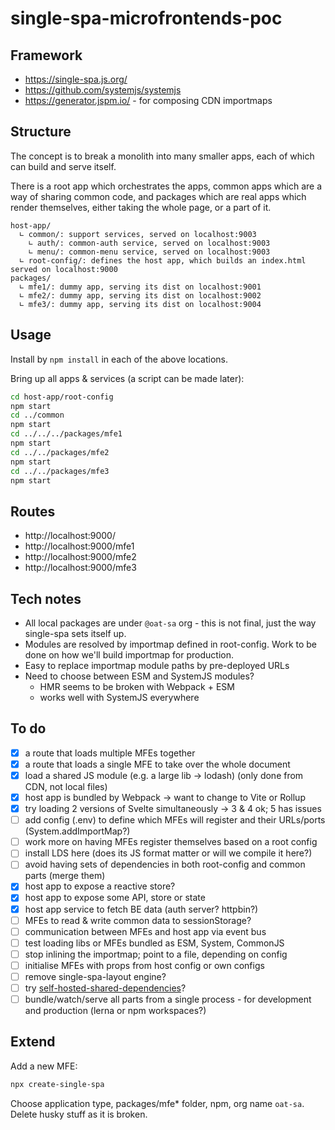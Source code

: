 # single-spa-microfrontends-poc

## Framework

- https://single-spa.js.org/
- https://github.com/systemjs/systemjs
- https://generator.jspm.io/ - for composing CDN importmaps

## Structure

The concept is to break a monolith into many smaller apps, each of which can build and serve itself.

There is a root app which orchestrates the apps, common apps which are a way of sharing common code, and packages which are real apps which render themselves, either taking the whole page, or a part of it.

```
host-app/
  ∟ common/: support services, served on localhost:9003
    ∟ auth/: common-auth service, served on localhost:9003
    ∟ menu/: common-menu service, served on localhost:9003
  ∟ root-config/: defines the host app, which builds an index.html served on localhost:9000
packages/
  ∟ mfe1/: dummy app, serving its dist on localhost:9001
  ∟ mfe2/: dummy app, serving its dist on localhost:9002
  ∟ mfe3/: dummy app, serving its dist on localhost:9004
```

## Usage

Install by `npm install` in each of the above locations.

Bring up all apps & services (a script can be made later):

```sh
cd host-app/root-config
npm start
cd ../common
npm start
cd ../../../packages/mfe1
npm start
cd ../../packages/mfe2
npm start
cd ../../packages/mfe3
npm start
```

## Routes

- http://localhost:9000/
- http://localhost:9000/mfe1
- http://localhost:9000/mfe2
- http://localhost:9000/mfe3

## Tech notes

- All local packages are under `@oat-sa` org - this is not final, just the way single-spa sets itself up.
- Modules are resolved by importmap defined in root-config. Work to be done on how we'll build importmap for production.
- Easy to replace importmap module paths by pre-deployed URLs
- Need to choose between ESM and SystemJS modules?
  - HMR seems to be broken with Webpack + ESM
  - works well with SystemJS everywhere

## To do

- [x] a route that loads multiple MFEs together
- [x] a route that loads a single MFE to take over the whole document
- [x] load a shared JS module (e.g. a large lib -> lodash) (only done from CDN, not local files)
- [x] host app is bundled by Webpack -> want to change to Vite or Rollup
- [x] try loading 2 versions of Svelte simultaneously -> 3 & 4 ok; 5 has issues
- [ ] add config (.env) to define which MFEs will register and their URLs/ports (System.addImportMap?)
- [ ] work more on having MFEs register themselves based on a root config
- [ ] install LDS here (does its JS format matter or will we compile it here?)
- [ ] avoid having sets of dependencies in both root-config and common parts (merge them)
- [x] host app to expose a reactive store?
- [x] host app to expose some API, store or state
- [x] host app service to fetch BE data (auth server? httpbin?)
- [ ] MFEs to read & write common data to sessionStorage?
- [ ] communication between MFEs and host app via event bus
- [ ] test loading libs or MFEs bundled as ESM, System, CommonJS
- [ ] stop inlining the importmap; point to a file, depending on config
- [ ] initialise MFEs with props from host config or own configs
- [ ] remove single-spa-layout engine?
- [ ] try [self-hosted-shared-dependencies](https://github.com/single-spa/self-hosted-shared-dependencies)?
- [ ] bundle/watch/serve all parts from a single process - for development and production (lerna or npm workspaces?)

## Extend

Add a new MFE:

```sh
npx create-single-spa
```

Choose application type, packages/mfe* folder, npm, org name `oat-sa`.
Delete husky stuff as it is broken.
